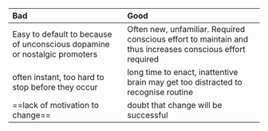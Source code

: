 
| Bad | Good |
| :--- | :--- |
| Easy to default to because of unconscious dopamine or nostalgic promoters | Often new, unfamiliar. Required conscious effort to maintain and thus increases conscious effort required |
| often instant, too hard to stop before they occur | long time to enact, inattentive brain may get too distracted to recognise routine |
| ==lack of motivation to change== | doubt that change will be successful |

